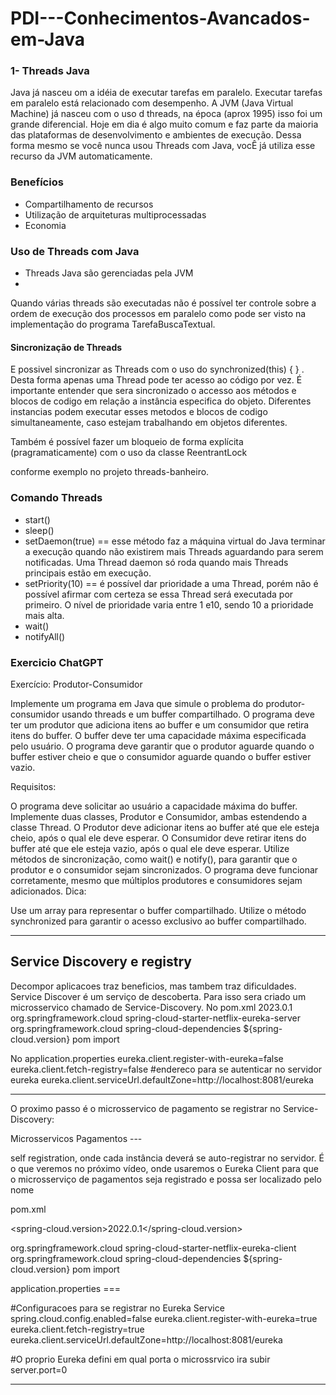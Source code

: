# PDI---Conhecimentos-Avancados-em-Java

<h3>1- Threads Java</h3> 
<p> Java já nasceu om a idéia de executar tarefas em paralelo. Executar tarefas em paralelo está relacionado com desempenho. A JVM (Java Virtual Machine) já nasceu com o uso d threads, na época (aprox 1995) isso foi um grande diferencial. Hoje em dia é algo muito comum e faz parte da maioria das plataformas de desenvolvimento e ambientes de execução. Dessa forma mesmo se você nunca usou Threads com Java, vocÊ já utiliza esse recurso da JVM automaticamente. </p>

<h3>Benefícios</h3>
<ul>
  <li>Compartilhamento de recursos</li>
  <li>Utilização de arquiteturas multiprocessadas</li>
  <li>Economia</li>
</ul>

<h3>Uso de Threads com Java</h3>
<ul>
  <li>Threads Java são gerenciadas pela JVM</li>
  <li></li>
</ul>

<p>Quando várias threads são executadas não é possível ter controle sobre a ordem de execução dos processos em paralelo como pode ser visto na implementação do programa TarefaBuscaTextual.</p> 

<h4>Sincronização de Threads</h4>
<p>E possivel sincronizar as Threads com o uso do <emph>synchronized(this) { } </emph>. Desta forma apenas uma Thread pode ter acesso ao código por vez. É importante entender que sera sincronizado o accesso aos métodos e blocos de codigo em relação a instância especifica do objeto. Diferentes instancias podem executar esses metodos e blocos de codigo simultaneamente, caso estejam trabalhando em objetos diferentes.</p>
<p>Também é possível fazer um bloqueio de forma explícita (pragramaticamente) com o uso da classe <emph>ReentrantLock</emph></p> conforme exemplo no projeto <emph>threads-banheiro</emph>.

<h3>Comando Threads</h3>
<ul>
    <li>start()</li>
    <li>sleep()</li>
    <li>setDaemon(true) == esse método faz a máquina virtual do Java terminar a execução quando não existirem mais Threads aguardando para serem notificadas. Uma Thread daemon só roda quando mais Threads principais estão em execução.</li>
    <li>setPriority(10) == é possível dar prioridade a uma Thread, porém não é possível afirmar com certeza se essa Thread será executada por primeiro. O nível de prioridade varia entre 1 e10, sendo 10 a prioridade mais alta.</li>
    <li>wait()</li>
    <li>notifyAll()</li>
</ul>

<h3>Exercicio ChatGPT</h3>
Exercício: Produtor-Consumidor

Implemente um programa em Java que simule o problema do produtor-consumidor usando threads e um buffer compartilhado. O programa deve ter um produtor que adiciona itens ao buffer e um consumidor que retira itens do buffer. O buffer deve ter uma capacidade máxima especificada pelo usuário. O programa deve garantir que o produtor aguarde quando o buffer estiver cheio e que o consumidor aguarde quando o buffer estiver vazio.

Requisitos:

O programa deve solicitar ao usuário a capacidade máxima do buffer.
Implemente duas classes, Produtor e Consumidor, ambas estendendo a classe Thread.
O Produtor deve adicionar itens ao buffer até que ele esteja cheio, após o qual ele deve esperar.
O Consumidor deve retirar itens do buffer até que ele esteja vazio, após o qual ele deve esperar.
Utilize métodos de sincronização, como wait() e notify(), para garantir que o produtor e o consumidor sejam sincronizados.
O programa deve funcionar corretamente, mesmo que múltiplos produtores e consumidores sejam adicionados.
Dica:

Use um array para representar o buffer compartilhado.
Utilize o método synchronized para garantir o acesso exclusivo ao buffer compartilhado.


<hr>

<h2>Service Discovery e registry</h2>
Decompor aplicacoes traz beneficios, mas tambem traz dificuldades. 
Service Discover é um serviço de descoberta. 
Para isso sera criado um microsservico chamado de Service-Discovery.
No pom.xml 
<spring-cloud.version>2023.0.1</spring-cloud.version>

<dependency>
			<groupId>org.springframework.cloud</groupId>
			<artifactId>spring-cloud-starter-netflix-eureka-server</artifactId>
</dependency>

<dependencyManagement>
		<dependencies>
			<dependency>
				<groupId>org.springframework.cloud</groupId>
				<artifactId>spring-cloud-dependencies</artifactId>
				<version>${spring-cloud.version}</version>
				<type>pom</type>
				<scope>import</scope>
			</dependency>
		</dependencies>
	</dependencyManagement>

 No application.properties
 eureka.client.register-with-eureka=false 
eureka.client.fetch-registry=false
#endereco para se autenticar no servidor eureka
eureka.client.serviceUrl.defaultZone=http://localhost:8081/eureka

-------------------------------------------------------------------

O proximo passo é o microsservico de pagamento se registrar no Service-Discovery:

Microsservicos Pagamentos ---

self registration, onde cada instância deverá se auto-registrar no servidor. É o que veremos no próximo vídeo,
onde usaremos o Eureka Client para que o microsserviço de pagamentos seja registrado e possa ser localizado pelo nome

pom.xml

<spring-cloud.version>2022.0.1</spring-cloud.version>

<dependency>
			<groupId>org.springframework.cloud</groupId>
			<artifactId>spring-cloud-starter-netflix-eureka-client</artifactId>
		</dependency>

<dependencyManagement>
		<dependencies>
			<dependency>
				<groupId>org.springframework.cloud</groupId>
				<artifactId>spring-cloud-dependencies</artifactId>
				<version>${spring-cloud.version}</version>
				<type>pom</type>
				<scope>import</scope>
			</dependency>
		</dependencies>
	</dependencyManagement>

 application.properties === 

 #Configuracoes para se registrar no Eureka Service
spring.cloud.config.enabled=false
eureka.client.register-with-eureka=true 
eureka.client.fetch-registry=true
eureka.client.serviceUrl.defaultZone=http://localhost:8081/eureka

#O proprio Eureka defini em qual porta o microssrvico ira subir
server.port=0

-------------------------------------------


 





